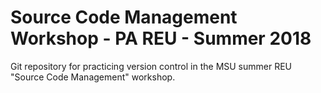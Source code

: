 # Source Code Management Workshop - PA REU - Summer 2018
Git repository for practicing version control in the MSU summer REU "Source Code Management" workshop.
